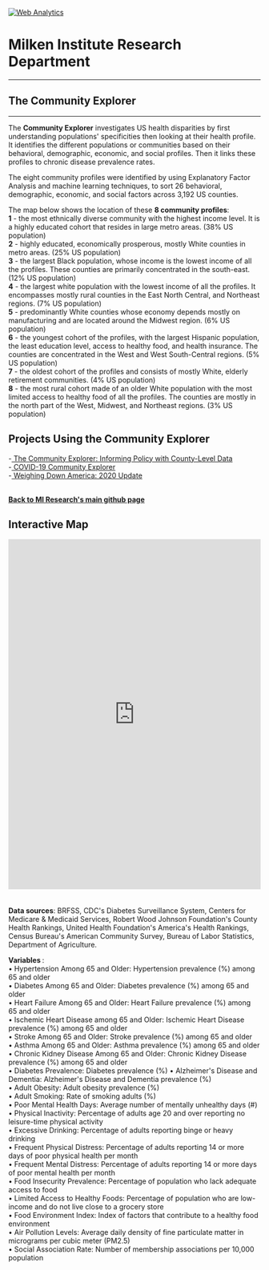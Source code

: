 <br><br>
<head><!-- Global site tag (gtag.js) - Google Analytics -->
<script async src="https://www.googletagmanager.com/gtag/js?id=UA-166686264-2"></script>
<script>
  window.dataLayer = window.dataLayer || [];
  function gtag(){dataLayer.push(arguments);}
  gtag('js', new Date());

  gtag('config', 'UA-166686264-2');
</script>

<!-- Default Statcounter code for The Community Explorer
https://miresearch.github.io/Community-Explorer/ -->
<script type="text/javascript">
var sc_project=12481025; 
var sc_invisible=1; 
var sc_security="74862afb"; 
var sc_https=1; 
</script>
<script type="text/javascript"
src="https://www.statcounter.com/counter/counter.js"
async></script>
<noscript><div class="statcounter"><a title="Web Analytics"
href="https://statcounter.com/" target="_blank"><img
class="statcounter"
src="https://c.statcounter.com/12481025/0/74862afb/1/"
alt="Web Analytics"></a></div></noscript>
<!-- End of Statcounter Code -->

<meta name="twitter:title" content="Community Explorer">
<meta name="twitter:description" content="The Community Explorer sorts 26 behavioral, demographic, economic, and social factors across 3,192 US counties into eight community profiles.">
<meta name="twitter:image" content="https://milkeninstitute.org/sites/default/files/GettyImages-1204127705.jpg">
<meta name="twitter:card" content="summary_large_image">

<meta property="og:title" content="Community Explorer">
<meta property="og:description" content="The Community Explorer sorts 26 behavioral, demographic, economic, and social factors across 3,192 US counties into eight community profiles. ;">
<meta property="og:image" content="https://milkeninstitute.org/sites/default/files/GettyImages-1204127705.jpg">
<meta property="og:image:url" content="https://milkeninstitute.org/sites/default/files/GettyImages-1204127705.jpg">
<meta property="og:image:secure_url" content="https://milkeninstitute.org/sites/default/files/GettyImages-1204127705.jpg">
<meta property="og:url" content="https://miresearch.github.io/Community-Explorer/">

</head>

<H1><b>Milken Institute Research Department </b></H1><Hr>

<H2><b> The Community Explorer</b> </H2> <Hr>

The <b>Community Explorer</b> investigates US health disparities by first understanding populations' specificities then looking at their health
profile. It identifies the different populations or communities based on their behavioral, demographic, economic, and social profiles. Then it links these profiles to chronic disease prevalence rates. 

The eight community profiles were identified by using Explanatory Factor Analysis and machine learning techniques, to sort 26 behavioral, demographic, economic, and social factors across 3,192 US counties. 

The map below shows the location of these <b>8 community profiles</B>: 
<br><b>1</b> - the most ethnically diverse community with the highest income level. It is a highly educated cohort that resides in large metro areas. (38% US population)
<br><b>2</b> - highly educated, economically prosperous, mostly White counties in metro areas. (25% US population)
<br><b>3</b> - the largest Black population, whose income is the lowest income of all the profiles. These counties are primarily concentrated in the south-east. (12% US population)
<br><b>4</b> - the largest white population with the lowest income of all the profiles. It encompasses mostly rural counties in the East North Central, and Northeast regions. (7% US population)
<br><b>5</b> - predominantly White counties whose economy depends mostly on manufacturing and are located around the Midwest region. (6% US population) 
<br><b>6</b> - the youngest cohort of the profiles, with the largest Hispanic population, the least education level, access to healthy food, and health insurance. The counties are concentrated in the West and West South-Central regions.  (5% US population)
<br><b>7</b> - the oldest cohort of the profiles and consists of mostly White, elderly retirement communities. (4% US population)
<br><b>8</b> - the most rural cohort made of an older White population with the most limited access to healthy food of all the profiles. The counties are mostly in the north part of the West, Midwest, and Northeast regions. (3% US population)<br>

<H2>Projects Using the Community Explorer </H2>
-<a href="https://milkeninstitute.org/sites/default/files/reports-pdf/Community%20Explorer.pdf" target="_blank"> The Community Explorer: Informing Policy with County-Level Data </a> <br>
-<a href="https://miresearch.github.io/MI-COVID-19-Community-Explorer" target="_blank"> COVID-19 Community Explorer</a> <br>
-<a href="https://milkeninstitute.org/reports/weighing-down-america-2020-update" target="_blank"> Weighing Down America: 2020 Update</a><br>
<Br>
  
<a href=" https://miresearch.github.io/About/" target="_blank"> <b>Back to MI Research's main github page</b>  </a>


<H2>Interactive Map</H2>

<center><iframe src="https://public.tableau.com/views/Community_Explorer/Map?:showVizHome=no&:embed=true" width="100%" height="700" frameborder="0"></iframe></center>

<br>
<br>
<Bh>
<b>Data sources</b>: BRFSS, CDC's Diabetes Surveillance System, Centers for Medicare & Medicaid Services, Robert Wood Johnson Foundation's County Health Rankings, United Health Foundation's America's Health Rankings, Census Bureau's American Community Survey, Bureau of Labor Statistics, Department of Agriculture.

<b>Variables </b>:<br>
•	Hypertension Among 65 and Older: Hypertension prevalence (%) among 65 and older <br>
•	Diabetes Among 65 and Older: Diabetes prevalence (%) among 65 and older<br>
•	Heart Failure Among 65 and Older: Heart Failure prevalence (%) among 65 and older<br>
•	Ischemic Heart Disease among 65 and Older: Ischemic Heart Disease prevalence (%) among 65 and older<br>
•	Stroke Among 65 and Older: Stroke prevalence (%) among 65 and older<br>
•	Asthma Among 65 and Older: Asthma prevalence (%) among 65 and older<br>
•	Chronic Kidney Disease Among 65 and Older: Chronic Kidney Disease prevalence (%) among 65 and older<br>
•	Diabetes Prevalence: Diabetes prevalence (%) •	Alzheimer's Disease and Dementia: Alzheimer's Disease and Dementia prevalence (%) <br>
•	Adult Obesity: Adult obesity prevalence (%)<br>
•	Adult Smoking: Rate of smoking adults (%)<br>
•	Poor Mental Health Days: Average number of mentally unhealthy days (#)<br>
•	Physical Inactivity: Percentage of adults age 20 and over reporting no leisure-time physical activity<br>
•	Excessive Drinking: Percentage of adults reporting binge or heavy drinking<br>
•	Frequent Physical Distress: Percentage of adults reporting 14 or more days of poor physical health per month<br>
•	Frequent Mental Distress: Percentage of adults reporting 14 or more days of poor mental health per month<br>
•	Food Insecurity Prevalence: Percentage of population who lack adequate access to food<br>
•	Limited Access to Healthy Foods: Percentage of population who are low-income and do not live close to a grocery store<br>
•	Food Environment Index: Index of factors that contribute to a healthy food environment<br>
•	Air Pollution Levels: Average daily density of fine particulate matter in micrograms per cubic meter (PM2.5)<br>
•	Social Association Rate: Number of membership associations per 10,000 population<br>
